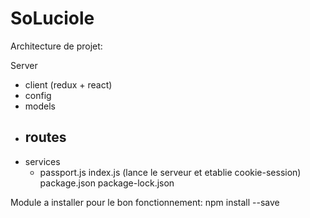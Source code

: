# SoLuciole

Architecture de projet:

Server
  - client (redux + react)
  - config
  - models
  - routes
    - 
  - services
    - passport.js
 index.js (lance le serveur et etablie cookie-session)
 package.json
 package-lock.json
 
 
 Module a installer pour le bon fonctionnement:
 npm install --save 
